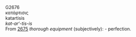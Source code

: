 G2676  
κατάρτισις  
katartisis  
*kat-ar‘-tis-is*  
From [2675](g2675) *thorough* *equipment* (subjectively): -
perfection.  
